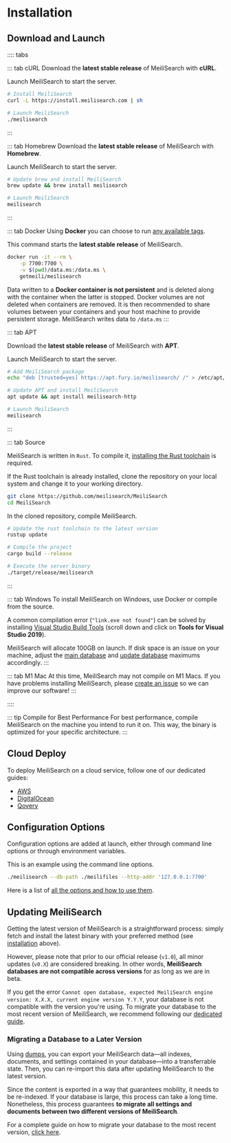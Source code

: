 # Installation

## Download and Launch

:::: tabs

::: tab cURL
Download the **latest stable release** of MeiliSearch with **cURL**.

Launch MeiliSearch to start the server.

```bash
# Install MeiliSearch
curl -L https://install.meilisearch.com | sh

# Launch MeiliSearch
./meilisearch
```

:::

::: tab Homebrew
Download the **latest stable release** of MeiliSearch with **Homebrew**.

Launch MeiliSearch to start the server.

```bash
# Update brew and install MeiliSearch
brew update && brew install meilisearch

# Launch MeiliSearch
meilisearch
```

:::

::: tab Docker
Using **Docker** you can choose to run [any available tags](https://hub.docker.com/r/getmeili/meilisearch/tags).

This command starts the **latest stable release** of MeiliSearch.

```bash
docker run -it --rm \
    -p 7700:7700 \
    -v $(pwd)/data.ms:/data.ms \
    getmeili/meilisearch
```

Data written to a **Docker container is not persistent** and is deleted along with the container when the latter is stopped. Docker volumes are not deleted when containers are removed. It is then recommended to share volumes between your containers and your host machine to provide persistent storage. MeiliSearch writes data to `/data.ms`
:::

::: tab APT

Download the **latest stable release** of MeiliSearch with **APT**.

Launch MeiliSearch to start the server.

```bash
# Add MeiliSearch package
echo "deb [trusted=yes] https://apt.fury.io/meilisearch/ /" > /etc/apt/sources.list.d/fury.list

# Update APT and install MeiliSearch
apt update && apt install meilisearch-http

# Launch MeiliSearch
meilisearch
```

:::

::: tab Source

MeiliSearch is written in `Rust`. To compile it, [installing the Rust toolchain](https://www.rust-lang.org/tools/install) is required.

If the Rust toolchain is already installed, clone the repository on your local system and change it to your working directory.

```bash
git clone https://github.com/meilisearch/MeiliSearch
cd MeiliSearch
```

In the cloned repository, compile MeiliSearch.

```bash
# Update the rust toolchain to the latest version
rustup update

# Compile the project
cargo build --release

# Execute the server binary
./target/release/meilisearch
```

:::

::: tab Windows
To install MeiliSearch on Windows, use Docker or compile from the source.

A common compilation error (`"link.exe not found"`) can be solved by installing [Visual Studio Build Tools](https://visualstudio.microsoft.com/downloads/) (scroll down and click on **Tools for Visual Studio 2019**).

MeiliSearch will allocate 100GB on launch. If disk space is an issue on your machine, adjust the [main database](/reference/features/configuration.md#max-mdb-size) and [update database](/reference/features/configuration.md#max-udb-size) maximums accordingly.
:::

::: tab M1 Mac
At this time, MeiliSearch may not compile on M1 Macs. If you have problems installing MeiliSearch, please [create an issue](https://github.com/meilisearch/MeiliSearch/issues/new/choose) so we can improve our software!
:::

::::

::: tip Compile for Best Performance
For best performance, compile MeiliSearch on the machine you intend to run it on. This way, the binary is optimized for your specific architecture.
:::

## Cloud Deploy

To deploy MeiliSearch on a cloud service, follow one of our dedicated guides:

- [AWS](/create/how_to/aws.md)
- [DigitalOcean](/create/how_to/digitalocean_droplet.md)
- [Qovery](/create/how_to/qovery.md)

## Configuration Options

Configuration options are added at launch, either through command line options or through environment variables.

This is an example using the command line options.

```bash
./meilisearch --db-path ./meilifiles --http-addr '127.0.0.1:7700'
```

Here is a list of [all the options and how to use them](/reference/features/configuration.md).

## Updating MeiliSearch

Getting the latest version of MeiliSearch is a straightforward process: simply fetch and install the latest binary with your preferred method (see [installation](/learn/getting_started/installation.md#download-and-launch) above).

However, please note that prior to our official release (`v1.0`), all minor updates (`v0.X`) are considered breaking. In other words, **MeiliSearch databases are not compatible across versions** for as long as we are in beta.

If you get the error `Cannot open database, expected MeiliSearch engine version: X.X.X, current engine version Y.Y.Y`, your database is not compatible with the version you're using. To migrate your database to the most recent version of MeiliSearch, we recommend following our [dedicated guide](/create/how_to/updating.md).

### Migrating a Database to a Later Version

Using [dumps](/reference/features/dumps.md), you can export your MeiliSearch data—all indexes, documents, and settings contained in your database—into a transferrable state. Then, you can re-import this data after updating MeiliSearch to the latest version.

Since the content is exported in a way that guarantees mobility, it needs to be re-indexed. If your database is large, this process can take a long time. Nonetheless, this process guarantees **to migrate all settings and documents between two different versions of MeiliSearch**.

For a complete guide on how to migrate your database to the most recent version, [click here](/create/how_to/updating.md).
